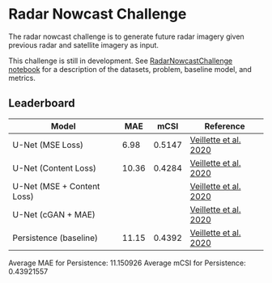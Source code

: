 # Radar Nowcast Challenge

The radar nowcast challenge is to generate future radar imagery given previous radar and satellite imagery as input.


This challenge is still in development.  See [RadarNowcastChallenge notebook](RadarNowcastBenchmarks.ipynb) for a description of the datasets, problem, baseline model, and metrics.


## Leaderboard
| Model | MAE | mCSI | Reference |
|-------|-----|------|-----------|
| U-Net (MSE Loss) | 6.98 | 0.5147 | [Veillette et al. 2020](https://proceedings.neurips.cc//paper/2020/file/fa78a16157fed00d7a80515818432169-Paper.pdf)|
| U-Net (Content Loss) | 10.36 | 0.4284 | [Veillette et al. 2020](https://proceedings.neurips.cc//paper/2020/file/fa78a16157fed00d7a80515818432169-Paper.pdf)|
| U-Net (MSE + Content Loss) |  | |[Veillette et al. 2020](https://proceedings.neurips.cc//paper/2020/file/fa78a16157fed00d7a80515818432169-Paper.pdf)|
| U-Net (cGAN + MAE) |  | | [Veillette et al. 2020](https://proceedings.neurips.cc//paper/2020/file/fa78a16157fed00d7a80515818432169-Paper.pdf)|
| Persistence (baseline) | 11.15 | 0.4392 | [Veillette et al. 2020](https://proceedings.neurips.cc//paper/2020/file/fa78a16157fed00d7a80515818432169-Paper.pdf)|


Average MAE for Persistence:  11.150926
Average mCSI for Persistence:  0.43921557